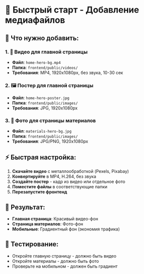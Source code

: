 # 🚀 Быстрый старт - Добавление медиафайлов

## 📁 Что нужно добавить:

### 1. 🎥 Видео для главной страницы
- **Файл**: `home-hero-bg.mp4`
- **Папка**: `frontend/public/videos/`
- **Требования**: MP4, 1920x1080px, без звука, 10-30 сек

### 2. 🖼️ Постер для главной страницы
- **Файл**: `home-hero-poster.jpg`
- **Папка**: `frontend/public/images/`
- **Требования**: JPG, 1920x1080px

### 3. 📸 Фото для страницы материалов
- **Файл**: `materials-hero-bg.jpg`
- **Папка**: `frontend/public/images/`
- **Требования**: JPG/PNG, 1920x1080px

## ⚡ Быстрая настройка:

1. **Скачайте видео** с металлообработкой (Pexels, Pixabay)
2. **Конвертируйте** в MP4, H.264, без звука
3. **Создайте постер** - кадр из видео или отдельное фото
4. **Поместите файлы** в соответствующие папки
5. **Перезапустите фронтенд**

## 🎯 Результат:
- **Главная страница**: Красивый видео-фон
- **Страница материалов**: Фото-фон
- **Мобильные**: Градиентный фон (экономия трафика)

## 📱 Тестирование:
- Откройте главную страницу - должно быть видео
- Откройте материалы - должно быть фото
- Проверьте на мобильном - должен быть градиент


